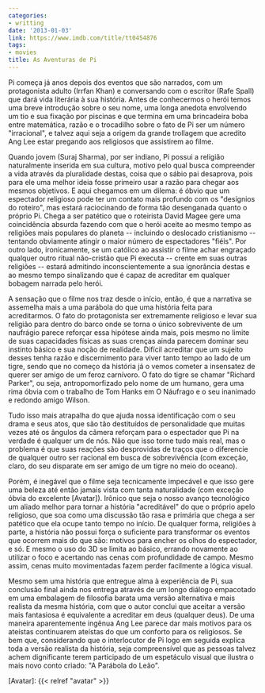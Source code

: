 ```yaml
---
categories:
- writting
date: '2013-01-03'
link: https://www.imdb.com/title/tt0454876
tags:
- movies
title: As Aventuras de Pi
---
```


Pi começa já anos depois dos eventos que são narrados, com um protagonista adulto (Irrfan Khan) e conversando com o escritor (Rafe Spall) que dará vida literária à sua história. Antes de conhecermos o herói temos uma breve introdução sobre o seu nome, uma longa anedota envolvendo um tio e sua fixação por piscinas e que termina em uma brincadeira boba entre matemática, razão e o trocadilho sobre o fato de Pi ser um número "irracional", e talvez aqui seja a origem da grande trollagem que acredito Ang Lee estar pregando aos religiosos que assistirem ao filme.

Quando jovem (Suraj Sharma), por ser indiano, Pi possui a religião naturalmente inserida em sua cultura, motivo pelo qual busca compreender a vida através da pluralidade destas, coisa que o sábio pai desaprova, pois para ele uma melhor ideia fosse primeiro usar a razão para chegar aos mesmos objetivos. E aqui chegamos em um dilema: é óbvio que um espectador religioso pode ter um contato mais profundo com os "desígnios do roteiro", mas estará raciocinando de forma tão desenganada quanto o próprio Pi. Chega a ser patético que o roteirista David Magee gere uma coincidência absurda fazendo com que o herói aceite ao mesmo tempo as religiões mais populares do planeta -- incluindo o deslocado cristianismo -- tentando obviamente atingir o maior número de espectadores "fiéis". Por outro lado, ironicamente, se um católico ao assistir o filme achar engraçado qualquer outro ritual não-cristão que Pi executa -- crente em suas outras religiões -- estará admitindo inconscientemente a sua ignorância destas e ao mesmo tempo sinalizando que é capaz de acreditar em qualquer bobagem narrada pelo herói.

A sensação que o filme nos traz desde o início, então, é que a narrativa se assemelha mais a uma parábola do que uma história feita para acreditarmos. O fato do protagonista ser extremamente religioso e levar sua religião para dentro do barco onde se torna o único sobrevivente de um naufrágio parece reforçar essa hipótese ainda mais, pois mesmo no limite de suas capacidades físicas as suas crenças ainda parecem dominar seu instinto básico e sua noção de realidade. Difícil acreditar que um sujeito desses tenha razão e discernimento para viver tanto tempo ao lado de um tigre, sendo que no começo da história já o vemos cometer a insensatez de querer ser amigo de um feroz carnívoro. O fato do tigre se chamar "Richard Parker", ou seja, antropomorfizado pelo nome de um humano, gera uma rima óbvia com o trabalho de Tom Hanks em O Náufrago e o seu inanimado e redondo amigo Wilson.

Tudo isso mais atrapalha do que ajuda nossa identificação com o seu drama e seus atos, que são tão destituídos de personalidade que muitas vezes até os ângulos da câmera reforçam para o espectador que Pi na verdade é qualquer um de nós. Não que isso torne tudo mais real, mas o problema é que suas reações são desprovidas de traços que o diferencie de qualquer outro ser racional em busca de sobrevivência (com exceção, claro, do seu disparate em ser amigo de um tigre no meio do oceano).

Porém, é inegável que o filme seja tecnicamente impecável e que isso gere uma beleza até então jamais vista com tanta naturalidade (com exceção óbvia do excelente [Avatar]). Irônico que seja o nosso avanço tecnológico um aliado melhor para tornar a história "acreditável" do que o próprio apelo religioso, que soa como uma discussão tão rasa e primária que chega a ser patético que ela ocupe tanto tempo no início. De qualquer forma, religiões à parte, a história não possui força o suficiente para transformar os eventos que ocorrem mais do que são: motivos para encher os olhos do espectador, e só. E mesmo o uso do 3D se limita ao básico, errando novamente ao utilizar o foco e acertando nas cenas com profundidade de campo. Mesmo assim, cenas muito movimentadas fazem perder facilmente a lógica visual.

Mesmo sem uma história que entregue alma à experiência de Pi, sua conclusão final ainda nos entrega através de um longo diálogo empacotado em uma embalagem de filosofia barata uma versão alternativa e mais realista da mesma história, com que o autor conclui que aceitar a versão mais fantasiosa é equivalente a acreditar em deus (qualquer deus). De uma maneira aparentemente ingênua Ang Lee parece dar mais motivos para os ateístas continuarem ateístas do que um conforto para os religiosos. Se bem que, considerando que o interlocutor de Pi logo em seguida explica toda a versão realista da história, seja compreensível que as pessoas talvez achem dignificante terem participado de um espetáculo visual que ilustra o mais novo conto criado: "A Parábola do Leão".

[Avatar]: {{< relref "avatar" >}}